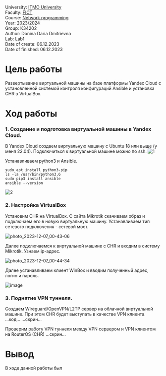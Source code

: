 University: [ITMO University](https://itmo.ru/ru/) <br/>
Faculty: [FICT](https://fict.itmo.ru) <br/>
Course: [Network programming](https://github.com/itmo-ict-faculty/network-programming) <br/>
Year: 2023/2024 <br/>
Group: K34202 <br/>
Author: Donina Daria Dmitrievna <br/>
Lab: Lab1 <br/>
Date of create: 06.12.2023 <br/>
Date of finished: 06.12.2023 <br/>


# Цель работы
Развертывание виртуальной машины на базе платформы Yandex Cloud с установленной системой контроля конфигураций Ansible и установка CHR в VirtualBox.

# Ход работы
### 1. Создание и подготовка виртуальной машины в Yandex Cloud.

В Yandex Cloud создаем виртуальную машину с Ubuntu 18 или выше (у меня 22.04). Подключиться к виртуальной машине можно по ssh. 
![1](https://github.com/Daria-Donina/2023_2024-network_programming-k34202-donina_d_d/assets/43678323/8574ed2b-2024-4cd7-945a-08c88399d6f2)

Устанавливаем python3 и Ansible.
```
sudo apt install python3-pip
ls -la /usr/bin/python3.6
sudo pip3 install ansible
ansible --version
```
![2](https://github.com/Daria-Donina/2023_2024-network_programming-k34202-donina_d_d/assets/43678323/751b7032-7b90-4d77-9285-17ee23c92d44)

### 2. Настройка VirtualBox
Установим CHR на VirtualBox. С сайта Mikrotik скачиваем образ и подключаем его в новую виртуальную машину. Устанавливаем 
тип сетевого подключения - сетевой мост.

![photo_2023-12-07_00-43-06](https://github.com/Daria-Donina/2023_2024-network_programming-k34202-donina_d_d/assets/43678323/dee6ac57-14fa-497b-af57-a9a8ba11ee8a)

Далее подключаемся к виртуальной машине с CHR и входим в систему Mikrotik. Узнаем ip-адрес.

![photo_2023-12-07_00-44-34](https://github.com/Daria-Donina/2023_2024-network_programming-k34202-donina_d_d/assets/43678323/0b2f2da0-ec54-407a-9660-5799e6f3f864)

Далее устанавливаем клиент WinBox и вводим полученный адрес, логин и пароль.

![image](https://github.com/Daria-Donina/2023_2024-network_programming-k34202-donina_d_d/assets/43678323/ee188fa7-f194-4af8-ab7c-8e9dd9bb9247)


### 3. Поднятие VPN туннеля.
Создаем Wireguard/OpenVPN/L2TP сервер на облачной виртуальной машине. При этом CHR будет выступать в качестве VPN клиента.
...код...
...скрин...

Проверим работу VPN туннеля между VPN сервером и VPN клиентом на RouterOS (CHR)
...скрин...


# Вывод
В ходе данной работы был 

